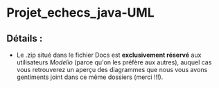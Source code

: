 # Projet_echecs_java-UML

## Détails :

- Le .zip situé dans le fichier Docs est ****exclusivement réservé**** aux utilisateurs *Modelio* (parce qu'on les préfère aux autres), auquel cas vous retrouverez un aperçu des diagrammes que nous vous avons gentiments joint dans ce même dossiers (merci !!!).
